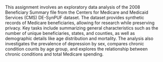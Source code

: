 This assignment involves an exploratory data analysis of the 2008 Beneficiary Summary file from the Centers for Medicare and Medicaid Services (CMS) DE-SynPUF dataset. The dataset provides synthetic records of Medicare beneficiaries, allowing for research while preserving privacy. Key tasks include summarizing general characteristics such as the number of unique beneficiaries, states, and counties, as well as demographic details like age distribution and mortality. The analysis also investigates the prevalence of depression by sex, compares chronic condition counts by age group, and explores the relationship between chronic conditions and total Medicare spending.
